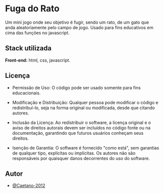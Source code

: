 
# Fuga do Rato

Um mini jogo onde seu objetivo é fugir, sendo um rato, de um gato que anda aleatoriamente pelo campo de jogo. Usado para fins educativos em cima das funções no javascript.


## Stack utilizada

**Front-end:** html, css, javascript.




## Licença

- Permissão de Uso: O código pode ser usado somente para fins educacionais.

- Modificação e Distribuição: Qualquer pessoa pode modificar o código e redistribuí-lo, seja na forma original ou modificada, desde que citando autores.

- Inclusão da Licença: Ao redistribuir o software, a licença original e o aviso de direitos autorais devem ser incluídos no código fonte ou na documentação, garantindo que futuros usuários conheçam seus direitos.

- Isenção de Garantia: O software é fornecido "como está", sem garantias de qualquer tipo, explícitas ou implícitas. Os autores não são responsáveis por quaisquer danos decorrentes do uso do software.


## Autor

- [@Caetano-2012](https://www.github.com/Caetano-2012)


